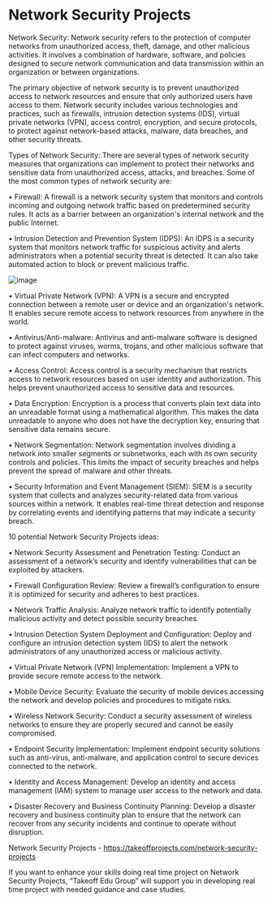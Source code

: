 # Network Security Projects
Network Security: Network security refers to the protection of computer networks from unauthorized access, theft, damage, and other malicious activities. It involves a combination of hardware, software, and policies designed to secure network communication and data transmission within an organization or between organizations.

The primary objective of network security is to prevent unauthorized access to network resources and ensure that only authorized users have access to them. Network security includes various technologies and practices, such as firewalls, intrusion detection systems (IDS), virtual private networks (VPN), access control, encryption, and secure protocols, to protect against network-based attacks, malware, data breaches, and other security threats.

Types of Network Security:
There are several types of network security measures that organizations can implement to protect their networks and sensitive data from unauthorized access, attacks, and breaches. 
Some of the most common types of network security are:

•	Firewall: A firewall is a network security system that monitors and controls incoming and outgoing network traffic based on predetermined security rules. It acts as a barrier between an organization's internal network and the public Internet.

•	Intrusion Detection and Prevention System (IDPS): An IDPS is a security system that monitors network traffic for suspicious activity and alerts administrators when a potential security threat is detected. It can also take automated action to block or prevent malicious traffic.

![image](https://user-images.githubusercontent.com/122364815/224952989-13c6f40f-de03-4dc4-a9e5-2b7e767bf817.png)

•	Virtual Private Network (VPN): A VPN is a secure and encrypted connection between a remote user or device and an organization's network. It enables secure remote access to network resources from anywhere in the world.

•	Antivirus/Anti-malware: Antivirus and anti-malware software is designed to protect against viruses, worms, trojans, and other malicious software that can infect computers and networks.

•	Access Control: Access control is a security mechanism that restricts access to network resources based on user identity and authorization. This helps prevent unauthorized access to sensitive data and resources.

•	Data Encryption: Encryption is a process that converts plain text data into an unreadable format using a mathematical algorithm. This makes the data unreadable to anyone who does not have the decryption key, ensuring that sensitive data remains secure.

•	Network Segmentation: Network segmentation involves dividing a network into smaller segments or subnetworks, each with its own security controls and policies. This limits the impact of security breaches and helps prevent the spread of malware and other threats.

•	Security Information and Event Management (SIEM): SIEM is a security system that collects and analyzes security-related data from various sources within a network. It enables real-time threat detection and response by correlating events and identifying patterns that may indicate a security breach.

10 potential Network Security Projects ideas: 

•	Network Security Assessment and Penetration Testing: Conduct an assessment of a network’s security and identify vulnerabilities that can be exploited by attackers.

•	Firewall Configuration Review: Review a firewall’s configuration to ensure it is optimized for security and adheres to best practices.

•	Network Traffic Analysis: Analyze network traffic to identify potentially malicious activity and detect possible security breaches.

•	Intrusion Detection System Deployment and Configuration: Deploy and configure an intrusion detection system (IDS) to alert the network administrators of any unauthorized access or malicious activity.

•	Virtual Private Network (VPN) Implementation: Implement a VPN to provide secure remote access to the network.

•	Mobile Device Security: Evaluate the security of mobile devices accessing the network and develop policies and procedures to mitigate risks.

•	Wireless Network Security: Conduct a security assessment of wireless networks to ensure they are properly secured and cannot be easily compromised.

•	Endpoint Security Implementation: Implement endpoint security solutions such as anti-virus, anti-malware, and application control to secure devices connected to the network.

•	Identity and Access Management: Develop an identity and access management (IAM) system to manage user access to the network and data.

•	Disaster Recovery and Business Continuity Planning: Develop a disaster recovery and business continuity plan to ensure that the network can recover from any security incidents and continue to operate without disruption.

Network Security Projects - https://takeoffprojects.com/network-security-projects

If you want to enhance your skills doing real time project on Network Security Projects, “Takeoff Edu Group” will support you in developing real time project with needed guidance and case studies.
